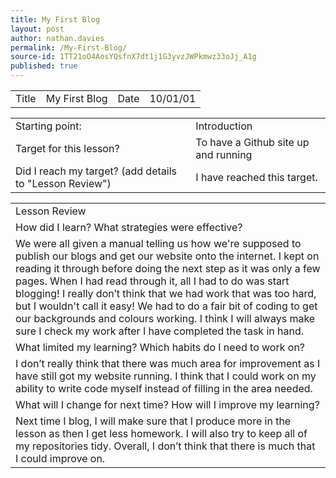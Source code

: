 ```yaml
---
title: My First Blog
layout: post
author: nathan.davies
permalink: /My-First-Blog/
source-id: 1TT21oO4AosYQsfnX7dt1j1G3yvzJWPkmwz33oJj_A1g
published: true
---
```

<table>
  <tr>
    <td>Title</td>
    <td>My First Blog</td>
    <td>Date</td>
    <td>10/01/01</td>
  </tr>
</table>


<table>
  <tr>
    <td>Starting point:</td>
    <td>Introduction</td>
  </tr>
  <tr>
    <td>Target for this lesson?</td>
    <td>To have a Github site up and running</td>
  </tr>
  <tr>
    <td>Did I reach my target? 
(add details to "Lesson Review")</td>
    <td> I have reached this target.</td>
  </tr>
</table>


<table>
  <tr>
    <td>Lesson Review</td>
  </tr>
  <tr>
    <td>How did I learn? What strategies were effective? </td>
  </tr>
  <tr>
    <td>We were all given a manual telling us how we're supposed to publish our blogs and get our website onto the internet. I kept on reading it through before doing the next step as it was only a few pages. When I had read through it, all I had to do was start blogging! I really don’t think that we had work that was too hard, but I wouldn't call it easy! We had to do a fair bit of coding to get our backgrounds and colours working. I think I will always make sure I check my work after I have completed the task in hand. </td>
  </tr>
  <tr>
    <td>What limited my learning? Which habits do I need to work on? </td>
  </tr>
  <tr>
    <td>I don’t really think that there was much area for improvement as I have still got my website running. I think that I could work on my ability to write code myself instead of filling in the area needed.</td>
  </tr>
  <tr>
    <td>What will I change for next time? How will I improve my learning?</td>
  </tr>
  <tr>
    <td>Next time I blog, I will make sure that I produce more in the lesson as then I get less homework. I will also try to keep all of my repositories tidy. Overall, I don’t think that there is much that I could improve on.</td>
  </tr>
</table>


